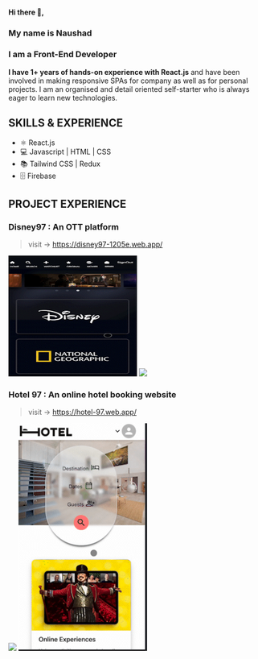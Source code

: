 #### Hi there 👋,
### My name is Naushad
### I am a Front-End Developer


**I have 1+ years of hands-on experience with React.js** and have been involved in making responsive SPAs for company as well as for personal projects. I am an organised and detail oriented self-starter who is always eager to learn new technologies.

## SKILLS & EXPERIENCE
 * ⚛️ React.js
 * 💻 Javascript | HTML | CSS 
 * 📚 Tailwind CSS | Redux 
 * 🗄️ Firebase
 
## PROJECT EXPERIENCE 


### Disney97 : An OTT platform
> visit → https://disney97-1205e.web.app/

<span>  <img src="https://github.com/MNaushad97/Disney97/blob/main/src/features/DisneyMobileHome.gif" width="256" height="239.28" />  </span>
<img src="https://github.com/MNaushad97/Disney97/blob/main/src/features/DisneyDynamicLink.gif" width="403" />



### Hotel 97 : An online hotel booking website
> visit → https://hotel-97.web.app/
<img src="https://github.com/MNaushad97/Hotel97/blob/main/src/images/hotelWebHome.gif" width="256" />
<img src="https://github.com/MNaushad97/Hotel97/blob/main/src/images/hotelMobileHome.gif" width="256" />




<!--
**MNaushad97/MNaushad97** is a ✨ _special_ ✨ repository because its `README.md` (this file) appears on your GitHub profile.

Here are some ideas to get you started:

- 🔭 I’m currently working on ...
- 🌱 I’m currently learning ...
- 👯 I’m looking to collaborate on ...
- 🤔 I’m looking for help with ...
- 💬 Ask me about ...
- 📫 How to reach me: ...
- 😄 Pronouns: ...
- ⚡ Fun fact: ...
-->
